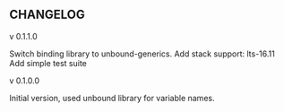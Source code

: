 CHANGELOG
---------

v 0.1.1.0

Switch binding library to unbound-generics. 
Add stack support: lts-16.11
Add simple test suite

v 0.1.0.0

Initial version, used unbound library for variable names. 